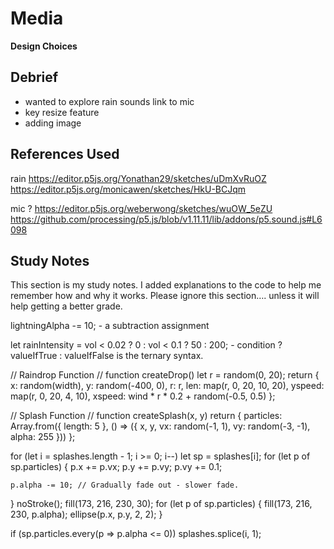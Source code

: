 # **Media**


**Design Choices**




## Debrief
- wanted to explore rain sounds link to mic 
- key resize feature 
- adding image


## References Used
rain
https://editor.p5js.org/Yonathan29/sketches/uDmXvRuOZ
https://editor.p5js.org/monicawen/sketches/HkU-BCJqm

mic ? 
https://editor.p5js.org/weberwong/sketches/wuOW_5eZU
https://github.com/processing/p5.js/blob/v1.11.11/lib/addons/p5.sound.js#L6098

## Study Notes 

This section is my study notes. I added explanations to the code to help me remember how and why it works. Please ignore this section…. unless it will help getting a better grade.


lightningAlpha -= 10; - a subtraction assignment

let rainIntensity = vol < 0.02 ? 0 : vol < 0.1 ? 50 : 200; - condition ? valueIfTrue : valueIfFalse is the ternary syntax.

  // Raindrop Function //
function createDrop() 
  let r = random(0, 20);
  return {
    x: random(width),
    y: random(-400, 0),
    r: r,
    len: map(r, 0, 20, 10, 20),
    yspeed: map(r, 0, 20, 4, 10),
    xspeed: wind * r * 0.2 + random(-0.5, 0.5)
  };


  // Splash Function //
function createSplash(x, y) 
  return {
    particles: Array.from({ length: 5 }, () => ({
      x,
      y,
      vx: random(-1, 1),
      vy: random(-3, -1),
      alpha: 255
    }))
  };

  for (let i = splashes.length - 1; i >= 0; i--) 
  let sp = splashes[i];
  for (let p of sp.particles) {
    p.x += p.vx;
    p.y += p.vy;
    p.vy += 0.1;

    p.alpha -= 10; // Gradually fade out - slower fade.
  }
  noStroke();
  fill(173, 216, 230, 30);
  for (let p of sp.particles) {
    fill(173, 216, 230, p.alpha);
    ellipse(p.x, p.y, 2, 2);
  }

  if (sp.particles.every(p => p.alpha <= 0)) 
    splashes.splice(i, 1);